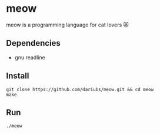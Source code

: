 meow
====

meow is a programming language for cat lovers 😻

Dependencies
------------

- gnu readline

Install
-------

```
git clone https://github.com/dariubs/meow.git && cd meow
make
```

Run
---

```
./meow
```